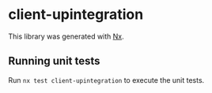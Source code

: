 # client-upintegration

This library was generated with [Nx](https://nx.dev).

## Running unit tests

Run `nx test client-upintegration` to execute the unit tests.
